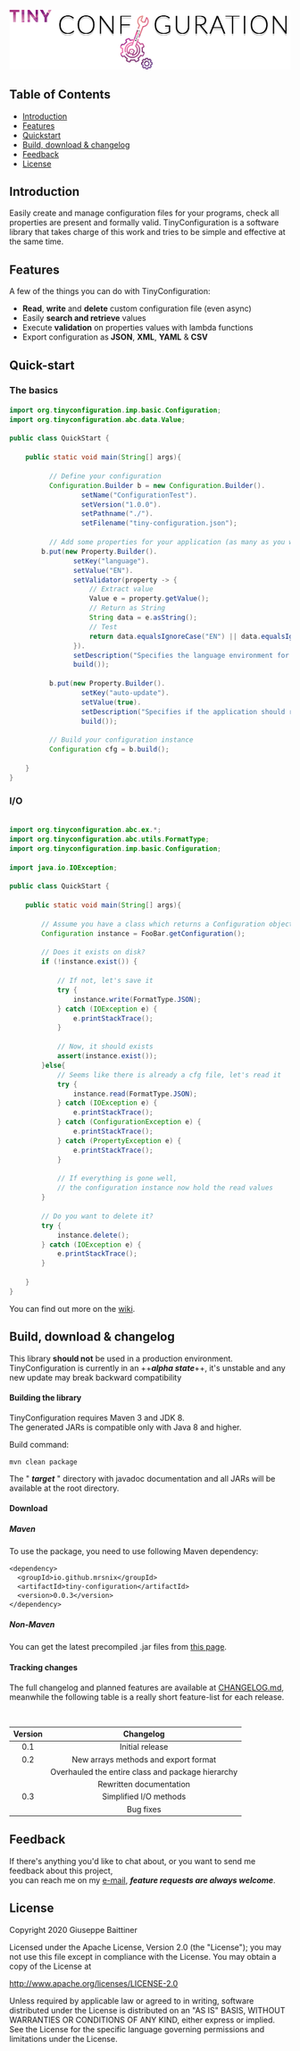 <p align="center">
    <img alt="Logo" src="./img/TinyConfiguration.png">
</p>

## Table of Contents
- [Introduction](#introduction)
- [Features](#features)
- [Quickstart](#quick-start)
- [Build, download & changelog](#build-download--changelog)
- [Feedback](#feedback)
- [License](#license)

## Introduction
Easily create and manage configuration files for your programs, 
check all properties are present and formally valid. 
TinyConfiguration is a software library that takes charge of this work 
and tries to be simple and effective at the same time.

## Features
A few of the things you can do with TinyConfiguration:

* **Read**, **write** and **delete** custom configuration file (even async)
* Easily **search and retrieve** values
* Execute **validation** on properties values with lambda functions
* Export configuration as **JSON**, **XML**, **YAML** & **CSV**

## Quick-start

### The basics

```java
import org.tinyconfiguration.imp.basic.Configuration;
import org.tinyconfiguration.abc.data.Value;

public class QuickStart {

    public static void main(String[] args){

          // Define your configuration 
          Configuration.Builder b = new Configuration.Builder().
                  setName("ConfigurationTest").
                  setVersion("1.0.0").
                  setPathname("./").
                  setFilename("tiny-configuration.json");

          // Add some properties for your application (as many as you want)
        b.put(new Property.Builder().
                setKey("language").
                setValue("EN").
                setValidator(property -> {
                    // Extract value
                    Value e = property.getValue();
                    // Return as String
                    String data = e.asString();
                    // Test
                    return data.equalsIgnoreCase("EN") || data.equalsIgnoreCase("IT");
                }).
                setDescription("Specifies the language environment for the session").
                build());

          b.put(new Property.Builder().
                  setKey("auto-update").
                  setValue(true).
                  setDescription("Specifies if the application should regularly check for new software releases").
                  build());

          // Build your configuration instance
          Configuration cfg = b.build();

    }
}
```

### I/O

```java

import org.tinyconfiguration.abc.ex.*;
import org.tinyconfiguration.abc.utils.FormatType;
import org.tinyconfiguration.imp.basic.Configuration;

import java.io.IOException;

public class QuickStart {

    public static void main(String[] args){

        // Assume you have a class which returns a Configuration object
        Configuration instance = FooBar.getConfiguration();

        // Does it exists on disk?
        if (!instance.exist()) {

            // If not, let's save it
            try {
                instance.write(FormatType.JSON);
            } catch (IOException e) {
                e.printStackTrace();
            }

            // Now, it should exists
            assert(instance.exist());
        }else{
            // Seems like there is already a cfg file, let's read it
            try {
                instance.read(FormatType.JSON);
            } catch (IOException e) {
                e.printStackTrace();
            } catch (ConfigurationException e) {
                e.printStackTrace();
            } catch (PropertyException e) {
                e.printStackTrace();
            }

            // If everything is gone well, 
            // the configuration instance now hold the read values
        }

        // Do you want to delete it?
        try {
            instance.delete();
        } catch (IOException e) {
            e.printStackTrace();
        }

    }
}
```

You can find out more on the [wiki](https://github.com/MrSnix/TinyConfiguration/wiki).

## Build, download & changelog

This library **should not** be used in a production environment.  
TinyConfiguration is currently in an ++***alpha state***++, it's unstable and any new update may break backward compatibility

#### Building the library
TinyConfiguration requires Maven 3 and JDK 8.<br>
The generated JARs is compatible only with Java 8 and higher.

Build command:

````
mvn clean package
````

The " ***target*** " directory with javadoc documentation 
and all JARs will be available at the root directory.

#### Download

##### Maven

To use the package, you need to use following Maven dependency:

````
<dependency>
  <groupId>io.github.mrsnix</groupId>
  <artifactId>tiny-configuration</artifactId>
  <version>0.0.3</version>
</dependency>
````

##### Non-Maven

You can get the latest precompiled .jar files 
from [this page](https://github.com/MrSnix/TinyConfiguration/releases).


#### Tracking changes

The full changelog and planned features are available at [CHANGELOG.md](CHANGELOG.md),  
meanwhile the following table is a really short feature-list for each
release.

<br>

| Version |                      Changelog                           |
|:-------:|:--------------------------------------------------------:|
|   0.1   |                   Initial release                        |
|   0.2   |         New arrays methods and export format             |
|         |    Overhauled the entire class and package hierarchy     |
|         |                Rewritten documentation                   |
|   0.3   |                  Simplified I/O methods                  |
|         |                       Bug fixes                          |

## Feedback
If there's anything you'd like to chat about, or 
you want to send me feedback about this project,  
you can reach me on my [e-mail](mailto:baittiner.giuseppe.dev@gmail.com), 
***feature requests are always welcome***.

## License
Copyright 2020 Giuseppe Baittiner

Licensed under the Apache License, Version 2.0 (the "License"); you may not use this file except in compliance with the License. You may obtain a copy of the License at

<http://www.apache.org/licenses/LICENSE-2.0>

Unless required by applicable law or agreed to in writing, software distributed under the License is distributed on an "AS IS" BASIS, WITHOUT WARRANTIES OR CONDITIONS OF ANY KIND, either express or implied. See the License for the specific language governing permissions and limitations under the License.
